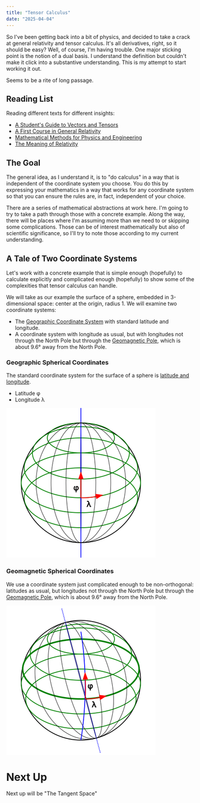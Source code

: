 ```yaml
---
title: "Tensor Calculus"
date: "2025-04-04"
---
```


So I've been getting back into a bit of physics, and decided to take a crack at general relativity and tensor calculus. It's all derivatives, right, so it should be easy? Well, of course, I'm having trouble. One major sticking point is the notion of a dual basis. I understand the definition but couldn't make it click into a substantive understanding. This is my attempt to start working it out.

Seems to be a rite of long passage.

<!-- more -->

## Reading List

Reading different texts for different insights:

* [A Student's Guide to Vectors and Tensors](http://www4.danfleisch.com/sgvt/)
* [A First Course in General Relativity](https://www.cambridge.org/highereducation/books/a-first-course-in-general-relativity/933C1A8C84420EF1349B676F0D70A065#overview)
* [Mathematical Methods for Physics and Engineering](https://www.cambridge.org/core/books/mathematical-methods-for-physics-and-engineering/911A43AE1CF224743D32707FCC4AE0EB)
* [The Meaning of Relativity](https://lectures.princeton.edu/sites/g/files/toruqf296/files/2020-08/_Albert_Einstein__Brian_Greene__The_meaning_of_rel_BookZZ.org_.pdf)

## The Goal

The general idea, as I understand it, is to "do calculus" in a way that is independent of the coordinate system you choose. You do this by expressing your mathematics in a way that works for any coordinate system so that you can ensure the rules are, in fact, independent of your choice.

There are a series of mathematical abstractions at work here. I'm going to try to take a path through those with a concrete example. Along the way, there will be places where I'm assuming more than we need to or skipping some complications. Those can be of interest mathematically but also of scientific significance, so I'll try to note those according to my current understanding.

## A Tale of Two Coordinate Systems

Let's work with a concrete example that is simple enough (hopefully) to calculate explicitly and complicated enough (hopefully) to show some of the complexities that tensor calculus can handle.

We will take as our example the surface of a sphere, embedded in 3-dimensional space: center at the origin, radius 1. We will examine two coordinate systems:

* The [Geographic Coordinate System](https://en.wikipedia.org/wiki/Geographic_coordinate_system) with standard latitude and longitude.
* A coordinate system with longitude as usual, but with longitudes not through the North Pole but through the [Geomagnetic Pole](https://en.wikipedia.org/wiki/Geomagnetic_pole), which is about 9.6° away from the North Pole.

### Geographic Spherical Coordinates

The standard coordinate system for the surface of a sphere is [latitude and longitude](https://en.wikipedia.org/wiki/Geographic_coordinate_system).

* Latitude φ
* Longitude λ

![Geographic Spherical Coordinates](./sphere.svg)

### Geomagnetic Spherical Coordinates

We use a coordinate system just complicated enough to be non-orthogonal: latitudes as usual, but longitudes not through the North Pole but through the [Geomagnetic Pole](https://en.wikipedia.org/wiki/Geomagnetic_pole), which is about 9.6° away from the North Pole.

![Geomagnetic Spherical Coordinates](./sphere-magnetic-pole.svg)

# Next Up

Next up will be "The Tangent Space"